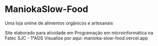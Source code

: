 # ManiokaSlow-Food
Uma loja online de alimentos orgânicos e artesanais



Site elaborado para atividade em Programação em microinformática na Fatec SJC - 1°ADS
Visualize por aqui: manioka-slow-food.vercel.app
